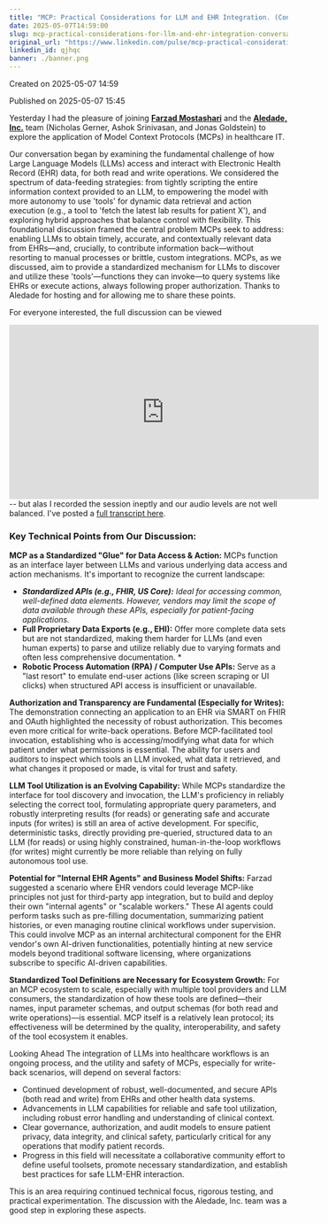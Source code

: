 ```yaml
---
title: "MCP: Practical Considerations for LLM and EHR Integration. (Conversation with Farzad & Aledade Team)"
date: 2025-05-07T14:59:00
slug: mcp-practical-considerations-for-llm-and-ehr-integration-conversation-with-farzad-aledade-team
original_url: "https://www.linkedin.com/pulse/mcp-practical-considerations-llm-ehr-integration-team-josh-mandel-md-qjhqc"
linkedin_id: qjhqc
banner: ./banner.png
---
```


Created on 2025-05-07 14:59

Published on 2025-05-07 15:45

Yesterday I had the pleasure of joining [**Farzad Mostashari**](https://www.linkedin.com/in/ACoAAAAH7jcB1ePZlK0k2Bwyg5jPtD8zKviPjU8?miniProfileUrn=urn%3Ali%3Afs_miniProfile%3AACoAAAAH7jcB1ePZlK0k2Bwyg5jPtD8zKviPjU8) and the [**Aledade, Inc.**](https://www.linkedin.com/company/aledade/) team (Nicholas Gerner, Ashok Srinivasan, and Jonas Goldstein) to explore the application of Model Context Protocols (MCPs) in healthcare IT.

Our conversation began by examining the fundamental challenge of how Large Language Models (LLMs) access and interact with Electronic Health Record (EHR) data, for both read and write operations. We considered the spectrum of data-feeding strategies: from tightly scripting the entire information context provided to an LLM, to empowering the model with more autonomy to use 'tools' for dynamic data retrieval and action execution (e.g., a tool to 'fetch the latest lab results for patient X'), and exploring hybrid approaches that balance control with flexibility. This foundational discussion framed the central problem MCPs seek to address: enabling LLMs to obtain timely, accurate, and contextually relevant data from EHRs—and, crucially, to contribute information back—without resorting to manual processes or brittle, custom integrations. MCPs, as we discussed, aim to provide a standardized mechanism for LLMs to discover and utilize these 'tools'—functions they can invoke—to query systems like EHRs or execute actions, always following proper authorization. Thanks to Aledade for hosting and for allowing me to share these points.

For everyone interested, the full discussion can be viewed <div class="youtube-embed"><iframe width="560" height="315" src="https://www.youtube.com/embed/AMPuz56qhx4" title="YouTube video player" frameborder="0" allow="accelerometer; autoplay; clipboard-write; encrypted-media; gyroscope; picture-in-picture" allowfullscreen></iframe></div> -- but alas I recorded the session ineptly and our audio levels are not well balanced. I've posted a [full transcript here](https://gist.github.com/jmandel/1d80316cddaaa3b45c14cb9a825f2c8a#file-transcript-md).

### Key Technical Points from Our Discussion:

**MCP as a Standardized "Glue" for Data Access & Action:** MCPs function as an interface layer between LLMs and various underlying data access and action mechanisms. It's important to recognize the current landscape:

* ***Standardized APIs (e.g., FHIR, US Core):*** *Ideal for accessing common, well-defined data elements. However, vendors may limit the scope of data available through these APIs, especially for patient-facing applications.*
* **Full Proprietary Data Exports (e.g., EHI):** Offer more complete data sets but are not standardized, making them harder for LLMs (and even human experts) to parse and utilize reliably due to varying formats and often less comprehensive documentation. \*
* **Robotic Process Automation (RPA) / Computer Use APIs:** Serve as a "last resort" to emulate end-user actions (like screen scraping or UI clicks) when structured API access is insufficient or unavailable.

**Authorization and Transparency are Fundamental (Especially for Writes):** The demonstration connecting an application to an EHR via SMART on FHIR and OAuth highlighted the necessity of robust authorization. This becomes even more critical for write-back operations. Before MCP-facilitated tool invocation, establishing who is accessing/modifying what data for which patient under what permissions is essential. The ability for users and auditors to inspect which tools an LLM invoked, what data it retrieved, and what changes it proposed or made, is vital for trust and safety.

**LLM Tool Utilization is an Evolving Capability:** While MCPs standardize the interface for tool discovery and invocation, the LLM's proficiency in reliably selecting the correct tool, formulating appropriate query parameters, and robustly interpreting results (for reads) or generating safe and accurate inputs (for writes) is still an area of active development. For specific, deterministic tasks, directly providing pre-queried, structured data to an LLM (for reads) or using highly constrained, human-in-the-loop workflows (for writes) might currently be more reliable than relying on fully autonomous tool use.

**Potential for "Internal EHR Agents" and Business Model Shifts:** Farzad suggested a scenario where EHR vendors could leverage MCP-like principles not just for third-party app integration, but to build and deploy their own "internal agents" or "scalable workers." These AI agents could perform tasks such as pre-filling documentation, summarizing patient histories, or even managing routine clinical workflows under supervision. This could involve MCP as an internal architectural component for the EHR vendor's own AI-driven functionalities, potentially hinting at new service models beyond traditional software licensing, where organizations subscribe to specific AI-driven capabilities.

**Standardized Tool Definitions are Necessary for Ecosystem Growth:** For an MCP ecosystem to scale, especially with multiple tool providers and LLM consumers, the standardization of how these tools are defined—their names, input parameter schemas, and output schemas (for both read and write operations)—is essential. MCP itself is a relatively lean protocol; its effectiveness will be determined by the quality, interoperability, and safety of the tool ecosystem it enables.

Looking Ahead The integration of LLMs into healthcare workflows is an ongoing process, and the utility and safety of MCPs, especially for write-back scenarios, will depend on several factors:

* Continued development of robust, well-documented, and secure APIs (both read and write) from EHRs and other health data systems.
* Advancements in LLM capabilities for reliable and safe tool utilization, including robust error handling and understanding of clinical context.
* Clear governance, authorization, and audit models to ensure patient privacy, data integrity, and clinical safety, particularly critical for any operations that modify patient records.
* Progress in this field will necessitate a collaborative community effort to define useful toolsets, promote necessary standardization, and establish best practices for safe LLM-EHR interaction.

This is an area requiring continued technical focus, rigorous testing, and practical experimentation. The discussion with the Aledade, Inc. team was a good step in exploring these aspects.